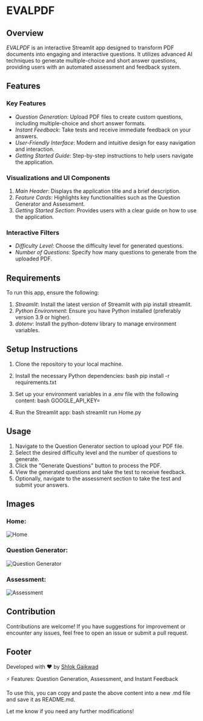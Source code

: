 
# EVALPDF

## Overview

*EVALPDF* is an interactive Streamlit app designed to transform PDF documents into engaging and interactive questions. It utilizes advanced AI techniques to generate multiple-choice and short answer questions, providing users with an automated assessment and feedback system.

## Features

### Key Features
- *Question Generation*: Upload PDF files to create custom questions, including multiple-choice and short answer formats.
- *Instant Feedback*: Take tests and receive immediate feedback on your answers.
- *User-Friendly Interface*: Modern and intuitive design for easy navigation and interaction.
- *Getting Started Guide*: Step-by-step instructions to help users navigate the application.

### Visualizations and UI Components
1. *Main Header*: Displays the application title and a brief description.
2. *Feature Cards*: Highlights key functionalities such as the Question Generator and Assessment.
3. *Getting Started Section*: Provides users with a clear guide on how to use the application.

### Interactive Filters
- *Difficulty Level*: Choose the difficulty level for generated questions.
- *Number of Questions*: Specify how many questions to generate from the uploaded PDF.

## Requirements

To run this app, ensure the following:

1. *Streamlit*: Install the latest version of Streamlit with pip install streamlit.
2. *Python Environment*: Ensure you have Python installed (preferably version 3.9 or higher).
3. *dotenv*: Install the python-dotenv library to manage environment variables.

## Setup Instructions

1. Clone the repository to your local machine.
2. Install the necessary Python dependencies:
    bash
    pip install -r requirements.txt
    
3. Set up your environment variables in a .env file with the following content:
    bash
    GOOGLE_API_KEY=<your-google-api-key>
    
4. Run the Streamlit app:
    bash
    streamlit run Home.py
    

## Usage

1. Navigate to the Question Generator section to upload your PDF file.
2. Select the desired difficulty level and the number of questions to generate.
3. Click the "Generate Questions" button to process the PDF.
4. View the generated questions and take the test to receive feedback.
5. Optionally, navigate to the assessment section to take the test and submit your answers.

## Images

### Home:
![Home](https://github.com/user-attachments/assets/d2b66fc5-2bda-4114-b420-3b607df7db18)

### Question Generator:
![Question Generator](https://github.com/user-attachments/assets/76bccd58-53db-40af-b6ac-0b44b2907428)

### Assessment:
![Assessment](https://github.com/user-attachments/assets/346b0151-3a84-48f3-b421-fb71f435c4a9)

## Contribution

Contributions are welcome! If you have suggestions for improvement or encounter any issues, feel free to open an issue or submit a pull request.

## Footer

Developed with ❤ by [Shlok Gaikwad](https://github.com/shlok025/)

⚡ Features: Question Generation, Assessment, and Instant Feedback

To use this, you can copy and paste the above content into a new .md file and save it as README.md.

Let me know if you need any further modifications!